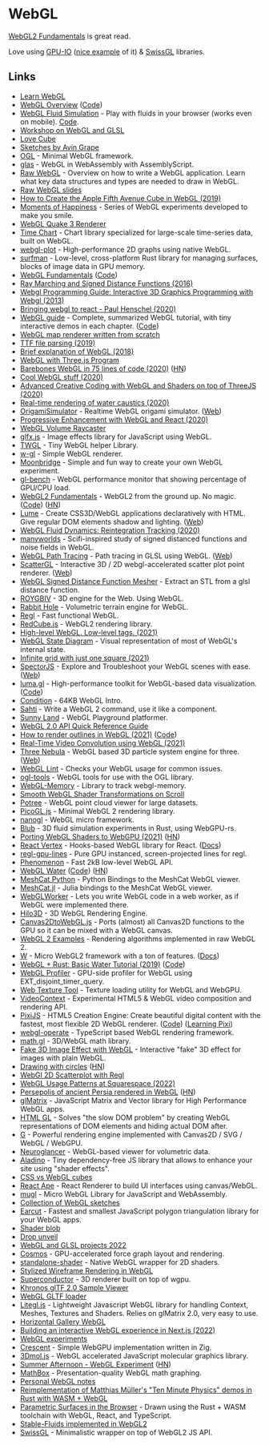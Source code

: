 # WebGL

[WebGL2 Fundamentals](https://webgl2fundamentals.org/) is great read.

Love using [GPU-IO](https://github.com/amandaghassaei/gpu-io) ([nice example](https://observablehq.com/@esperanc/gpu-io) of it) & [SwissGL](https://github.com/google/swissgl) libraries.

## Links

- [Learn WebGL](http://learnwebgl.brown37.net/)
- [WebGL Overview](https://www.khronos.org/webgl/) ([Code](https://github.com/KhronosGroup/WebGL))
- [WebGL Fluid Simulation](https://paveldogreat.github.io/WebGL-Fluid-Simulation/) - Play with fluids in your browser (works even on mobile). [Code](https://github.com/PavelDoGreat/WebGL-Fluid-Simulation).
- [Workshop on WebGL and GLSL](https://github.com/mattdesl/workshop-webgl-glsl/)
- [Love Cube](https://avin.github.io/sketches/086_love_cube.html)
- [Sketches by Avin Grape](https://avin.github.io/sketches/)
- [OGL](https://github.com/oframe/ogl) - Minimal WebGL framework.
- [glas](https://github.com/infamous/glas) - WebGL in WebAssembly with AssemblyScript.
- [Raw WebGL](https://alain.xyz/blog/raw-webgl) - Overview on how to write a WebGL application. Learn what key data structures and types are needed to draw in WebGL.
- [Raw WebGL slides](https://nickdesaulniers.github.io/RawWebGL/#/7)
- [How to Create the Apple Fifth Avenue Cube in WebGL (2019)](https://tympanus.net/codrops/2019/12/20/how-to-create-the-apple-fifth-avenue-cube-in-webgl/)
- [Moments of Happiness](https://moments.epic.net/#home) - Series of WebGL experiments developed to make you smile.
- [WebGL Quake 3 Renderer](https://github.com/toji/webgl-quake3)
- [Time Chart](https://github.com/huww98/TimeChart) - Chart library specialized for large-scale time-series data, built on WebGL.
- [webgl-plot](https://github.com/danchitnis/webgl-plot) - High-performance 2D graphs using native WebGL.
- [surfman](https://github.com/servo/surfman) - Low-level, cross-platform Rust library for managing surfaces, blocks of image data in GPU memory.
- [WebGL Fundamentals](https://webglfundamentals.org/) ([Code](https://github.com/gfxfundamentals/webgl-fundamentals))
- [Ray Marching and Signed Distance Functions (2016)](http://jamie-wong.com/2016/07/15/ray-marching-signed-distance-functions/)
- [Webgl Programming Guide: Interactive 3D Graphics Programming with Webgl (2013)](https://www.goodreads.com/book/show/16269927-webgl-programming-guide)
- [Bringing webgl to react - Paul Henschel (2020)](https://www.youtube.com/watch?v=YyqBdN71nFs)
- [WebGL guide](https://xem.github.io/articles/webgl-guide.html) - Complete, summarized WebGL tutorial, with tiny interactive demos in each chapter. ([Code](https://github.com/xem/webgl-guide))
- [WebGL map renderer written from scratch](https://github.com/tchayen/webgl-maps)
- [TTF file parsing (2019)](https://tchayen.github.io/ttf-file-parsing)
- [Brief explanation of WebGL (2018)](https://tchayen.github.io/brief-explanation-of-webgl)
- [WebGL with Three.js Program](https://www.notion.so/WebGL-with-Three-js-Program-0d9a048f1a4e4573880f7de77b11789f)
- [Barebones WebGL in 75 lines of code (2020)](https://avikdas.com/2020/07/08/barebones-webgl-in-75-lines-of-code.html) ([HN](https://news.ycombinator.com/item?id=23770711))
- [Cool WebGL stuff (2020)](http://gfxprose.blogspot.com/2020/07/cool-webgl-stuff-2020-07-16.html)
- [Advanced Creative Coding with WebGL and Shaders on top of ThreeJS (2020)](https://frontendmasters.com/courses/webgl-shaders/)
- [Real-time rendering of water caustics (2020)](https://medium.com/@martinRenou/real-time-rendering-of-water-caustics-59cda1d74aa)
- [OrigamiSimulator](https://github.com/amandaghassaei/OrigamiSimulator) - Realtime WebGL origami simulator. ([Web](https://origamisimulator.org/))
- [Progressive Enhancement with WebGL and React (2020)](https://medium.com/14islands/progressive-enhancement-with-webgl-and-react-71cd19e66d4)
- [WebGL Volume Raycaster](https://github.com/Twinklebear/webgl-volume-raycaster)
- [glfx.js](https://github.com/evanw/glfx.js) - Image effects library for JavaScript using WebGL.
- [TWGL](https://github.com/greggman/twgl.js) - Tiny WebGL helper Library.
- [w-gl](https://github.com/anvaka/w-gl) - Simple WebGL renderer.
- [Moonbridge](https://moonbridge.app/) - Simple and fun way to create your own WebGL experiment.
- [gl-bench](https://github.com/munsocket/gl-bench) - WebGL performance monitor that showing percentage of GPU/CPU load.
- [WebGL2 Fundamentals](https://webgl2fundamentals.org/) - WebGL2 from the ground up. No magic. ([Code](https://github.com/gfxfundamentals/webgl2-fundamentals)) ([HN](https://news.ycombinator.com/item?id=34944161))
- [Lume](https://github.com/lume/lume) - Create CSS3D/WebGL applications declaratively with HTML. Give regular DOM elements shadow and lighting. ([Web](https://lume.io/))
- [WebGL Fluid Dynamics: Reintegration Tracking (2020)](https://michaelmoroz.github.io/Reintegration-Tracking/)
- [manyworlds](https://github.com/neefrehman/manyworlds) - Scifi-inspired study of signed distanced functions and noise fields in WebGL.
- [WebGL Path Tracing](https://github.com/evanw/webgl-path-tracing) - Path tracing in GLSL using WebGL. ([Web](http://madebyevan.com/webgl-path-tracing/))
- [ScatterGL](https://github.com/PAIR-code/scatter-gl) - Interactive 3D / 2D webgl-accelerated scatter plot point renderer. ([Web](https://pair-code.github.io/scatter-gl/))
- [WebGL Signed Distance Function Mesher](https://github.com/tdhooper/glsl-marching-cubes) - Extract an STL from a glsl distance function.
- [ROYGBIV](https://github.com/oguzeroglu/ROYGBIV) - 3D engine for the Web. Using WebGL.
- [Rabbit Hole](https://github.com/vanruesc/rabbit-hole) - Volumetric terrain engine for WebGL.
- [Regl](https://github.com/regl-project/regl) - Fast functional WebGL.
- [RedCube.js](https://github.com/Reon90/redcube) - WebGL2 rendering library.
- [High-level WebGL. Low-level tags. (2021)](https://hugodaniel.com/posts/high-level-webgl-low-level-tags/)
- [WebGL State Diagram](https://webglfundamentals.org/webgl/lessons/resources/webgl-state-diagram.html) - Visual representation of most of WebGL's internal state.
- [Infinite grid with just one square (2021)](https://hugodaniel.com/posts/infinite-grid-with-just-one-square/)
- [SpectorJS](https://github.com/BabylonJS/Spector.js) - Explore and Troubleshoot your WebGL scenes with ease. ([Web](https://spector.babylonjs.com/))
- [luma.gl](https://luma.gl/) - High-performance toolkit for WebGL-based data visualization. ([Code](https://github.com/visgl/luma.gl))
- [Condition](https://github.com/FMS-Cat/condition) - 64KB WebGL Intro.
- [Sahti](https://github.com/vuoro/sahti) - Write a WebGL 2 command, use it like a component.
- [Sunny Land](https://github.com/passiomatic/sunny-land) - WebGL Playground platformer.
- [WebGL 2.0 API Quick Reference Guide](https://www.khronos.org/files/webgl20-reference-guide.pdf)
- [How to render outlines in WebGL (2021)](https://omar-shehata.medium.com/how-to-render-outlines-in-webgl-8253c14724f9) ([Code](https://github.com/OmarShehata/webgl-outlines))
- [Real-Time Video Convolution using WebGL (2021)](https://magamig.github.io/posts/real-time-video-convolution-using-webgl/)
- [Three Nebula](https://github.com/creativelifeform/three-nebula) - WebGL based 3D particle system engine for three. ([Web](https://three-nebula.org/))
- [WebGL Lint](https://github.com/greggman/webgl-lint) - Checks your WebGL usage for common issues.
- [ogl-tools](https://github.com/ayamflow/ogl-tools) - WebGL tools for use with the OGL library.
- [WebGL-Memory](https://github.com/greggman/webgl-memory) - Library to track webgl-memory.
- [Smooth WebGL Shader Transformations on Scroll](https://github.com/Faboolea/shaders-on-scroll)
- [Potree](https://github.com/potree/potree) - WebGL point cloud viewer for large datasets.
- [PicoGL.js](https://github.com/tsherif/picogl.js) - Minimal WebGL 2 rendering library.
- [nanogl](https://github.com/plepers/nanogl) - WebGL micro framework.
- [Blub](https://github.com/Wumpf/blub) - 3D fluid simulation experiments in Rust, using WebGPU-rs.
- [Porting WebGL Shaders to WebGPU (2021)](https://www.construct.net/en/blogs/ashleys-blog-2/porting-webgl-shaders-webgpu-1576) ([HN](https://news.ycombinator.com/item?id=29001270))
- [React Vertex](https://github.com/sghall/react-vertex) - Hooks-based WebGL library for React. ([Docs](https://react-vertex.com/))
- [regl-gpu-lines](https://github.com/rreusser/regl-gpu-lines) - Pure GPU instanced, screen-projected lines for regl.
- [Phenomenon](https://github.com/vaneenige/phenomenon) - Fast 2kB low-level WebGL API.
- [WebGL Water](http://madebyevan.com/webgl-water/) ([Code](https://github.com/evanw/webgl-water)) ([HN](https://news.ycombinator.com/item?id=29376037))
- [MeshCat Python](https://github.com/rdeits/meshcat-python) - Python Bindings to the MeshCat WebGL viewer.
- [MeshCat.jl](https://github.com/rdeits/MeshCat.jl) - Julia bindings to the MeshCat WebGL viewer.
- [WebGLWorker](https://github.com/kripken/webgl-worker) - Lets you write WebGL code in a web worker, as if WebGL were implemented there.
- [Hilo3D](https://github.com/hiloteam/Hilo3d) - 3D WebGL Rendering Engine.
- [Canvas2DtoWebGL.js](https://github.com/jagenjo/Canvas2DtoWebGL) - Ports (almost) all Canvas2D functions to the GPU so it can be mixed with a WebGL canvas.
- [WebGL 2 Examples](https://github.com/tsherif/webgl2examples) - Rendering algorithms implemented in raw WebGL 2.
- [W](https://github.com/xem/W) - Micro WebGL2 framework with a ton of features. ([Docs](https://xem.github.io/W/))
- [WebGL + Rust: Basic Water Tutorial (2019)](https://chinedufn.com/3d-webgl-basic-water-tutorial/) ([Code](https://github.com/chinedufn/webgl-water-tutorial))
- [WebGL Profiler](https://github.com/figma/webgl-profiler) - GPU-side profiler for WebGL using EXT_disjoint_timer_query.
- [Web Texture Tool](https://github.com/toji/web-texture-tool) - Texture loading utility for WebGL and WebGPU.
- [VideoContext](https://github.com/bbc/VideoContext) - Experimental HTML5 & WebGL video composition and rendering API.
- [PixiJS](https://pixijs.com/) - HTML5 Creation Engine: Create beautiful digital content with the fastest, most flexible 2D WebGL renderer. ([Code](https://github.com/pixijs/pixijs)) ([Learning Pixi](https://github.com/kittykatattack/learningPixi))
- [webgl-operate](https://github.com/cginternals/webgl-operate) - TypeScript based WebGL rendering framework.
- [math.gl](https://github.com/uber-web/math.gl) - 3D/WebGL math library.
- [Fake 3D Image Effect with WebGL](https://github.com/akella/fake3d) - Interactive "fake" 3D effect for images with plain WebGL.
- [Drawing with circles](https://phqb.github.io/circle_drawing/) ([HN](https://news.ycombinator.com/item?id=30530376))
- [WebGl 2D Scatterplot with Regl](https://github.com/flekschas/regl-scatterplot)
- [WebGL Usage Patterns at Squarespace (2022)](https://engineering.squarespace.com/blog/2022/how-we-use-webgl-at-squarespace-877l9-8lyaw)
- [Persepolis of ancient Persia rendered in WebGL](https://persepolis.getty.edu/) ([HN](https://news.ycombinator.com/item?id=30965352))
- [glMatrix](https://github.com/toji/gl-matrix) - JavaScript Matrix and Vector library for High Performance WebGL apps.
- [HTML GL](https://github.com/PixelsCommander/HTML-GL) - Solves "the slow DOM problem" by creating WebGL representations of DOM elements and hiding actual DOM after.
- [G](https://github.com/antvis/g) - Powerful rendering engine implemented with Canvas2D / SVG / WebGL / WebGPU.
- [Neuroglancer](https://github.com/google/neuroglancer) - WebGL-based viewer for volumetric data.
- [Aladino](https://github.com/luruke/aladino) - Tiny dependency-free JS library that allows to enhance your site using "shader effects".
- [CSS vs WebGL cubes](https://flak.tedunangst.com/post/css-vs-webgl-cubes)
- [React Ape](https://github.com/raphamorim/react-ape) - React Renderer to build UI interfaces using canvas/WebGL.
- [mugl](https://github.com/andykswong/mugl) - Micro WebGL Library for JavaScript and WebAssembly.
- [Collection of WebGL sketches](https://github.com/yiwenl/Sketches)
- [Earcut](https://github.com/mapbox/earcut) - Fastest and smallest JavaScript polygon triangulation library for your WebGL apps.
- [Shader blob](https://portfolio2022.michalzalobny.com/projects/shader-blob)
- [Drop unveil](https://portfolio2022.michalzalobny.com/projects/drop-unveil)
- [WebGL and GLSL projects 2022](https://portfolio2022.michalzalobny.com/)
- [Cosmos](https://github.com/cosmograph-org/cosmos) - GPU-accelerated force graph layout and rendering.
- [standalone-shader](https://github.com/ayamflow/standalone-shader) - Native WebGL wrapper for 2D shaders.
- [Stylized Wireframe Rendering in WebGL](https://github.com/mattdesl/webgl-wireframes)
- [Superconductor](https://github.com/MeetKai/superconductor) - 3D renderer built on top of wgpu.
- [Khronos glTF 2.0 Sample Viewer](https://github.com/KhronosGroup/glTF-Sample-Viewer)
- [WebGL GLTF loader](https://github.com/larsjarlvik/webgl-gltf)
- [Litegl.js](https://github.com/jagenjo/litegl.js) - Lightweight Javascript WebGL library for handling Context, Meshes, Textures and Shaders. Relies on glMatrix 2.0, very easy to use.
- [Horizontal Gallery WebGL](https://github.com/davidhckh/horizontal-gallery-webgl)
- [Building an interactive WebGL experience in Next.js (2022)](https://vercel.com/blog/building-an-interactive-webgl-experience-in-next-js)
- [WebGL experiments](https://github.com/FarazzShaikh/experiments)
- [Crescent](https://github.com/silversquirl/crescent) - Simple WebGPU implementation written in Zig.
- [3Dmol.js](https://github.com/3dmol/3Dmol.js) - WebGL accelerated JavaScript molecular graphics library.
- [Summer Afternoon - WebGL Experiment](https://summer-afternoon.vlucendo.com/) ([HN](https://news.ycombinator.com/item?id=34461808))
- [MathBox](https://github.com/unconed/mathbox) - Presentation-quality WebGL math graphing.
- [Personal WebGL notes](https://github.com/agviegas/learning-webgl)
- [Reimplementation of Matthias Müller's "Ten Minute Physics" demos in Rust with WASM + WebGL](https://github.com/cerrno/ten-minute-physics-rs)
- [Parametric Surfaces in the Browser](https://github.com/solidiquis/parametric_surfaces) - Drawn using the Rust + WASM toolchain with WebGL, React, and TypeScript.
- [Stable-Fluids implemented in WebGL2](https://github.com/loicmagne/webgl2_fluidsim)
- [SwissGL](https://github.com/google/swissgl) - Minimalistic wrapper on top of WebGL2 JS API.
